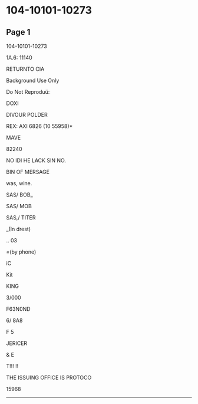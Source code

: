 # 104-10101-10273

## Page 1

104-10101-10273

1A.6: 11140

RETURNTO CIA

Background Use Only

Do Not Reproduü:

DOXI

DIVOUR POLDER

REX: AXI 6826 (10 55958)*

MAVE

82240

NO IDI HE LACK SIN NO.

BIN OF MERSAGE

was, wine.

SAS/ BOB_

SAS/ MOB

SAS,/ TITER

_(In drest)

.. 03

_=_(by phone)

iC

Kit

KING

3/000

F63N0ND

6/ 8A8

F 5

JERICER

& E

T!!! !!

THE ISSUING OFFICE IS PROTOCO

15968

---


